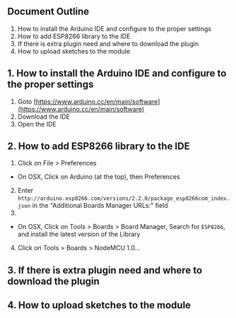 ## Document Outline
1) How to install the Arduino IDE and configure to the proper settings
2) How to add ESP8266 library to the IDE
3) If there is extra plugin need and where to download the plugin
4) How to upload sketches to the module

## 1. How to install the Arduino IDE and configure to the proper settings
1. Goto [https://www.arduino.cc/en/main/software](https://www.arduino.cc/en/main/software) 
2. Download the IDE
3. Open the IDE

## 2. How to add ESP8266 library to the IDE
1. Click on File > Preferences
* On OSX, Click on Arduino (at the top), then Preferences
2. Enter `http://arduino.esp8266.com/versions/2.2.0/package_esp8266com_index.json` in the "Additional Boards Manager URLs:" field
3. 
* On OSX, Click on Tools > Boards > Board Manager, Search for `ESP8266`, and install the latest version of the Library
4. Click on Tools > Boards > NodeMCU 1.0...

## 3. If there is extra plugin need and where to download the plugin

## 4. How to upload sketches to the module
